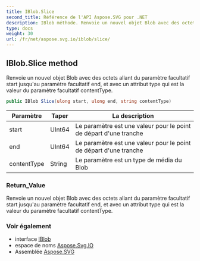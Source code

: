 ```yaml
---
title: IBlob.Slice
second_title: Référence de l'API Aspose.SVG pour .NET
description: IBlob méthode. Renvoie un nouvel objet Blob avec des octets allant du paramètre facultatif start jusquau paramètre facultatif end et avec un attribut type qui est la valeur du paramètre facultatif contentType.
type: docs
weight: 30
url: /fr/net/aspose.svg.io/iblob/slice/
---
```

## IBlob.Slice method

Renvoie un nouvel objet Blob avec des octets allant du paramètre facultatif start jusqu'au paramètre facultatif end, et avec un attribut type qui est la valeur du paramètre facultatif contentType.

```csharp
public IBlob Slice(ulong start, ulong end, string contentType)
```

| Paramètre | Taper | La description |
| --- | --- | --- |
| start | UInt64 | Le paramètre est une valeur pour le point de départ d'une tranche |
| end | UInt64 | Le paramètre est une valeur pour le point de départ d'une tranche |
| contentType | String | Le paramètre est un type de média du Blob |

### Return_Value

Renvoie un nouvel objet Blob avec des octets allant du paramètre facultatif start jusqu'au paramètre facultatif end, et avec un attribut type qui est la valeur du paramètre facultatif contentType.

### Voir également

* interface [IBlob](../)
* espace de noms [Aspose.Svg.IO](../../iblob/)
* Assemblée [Aspose.SVG](../../../)


